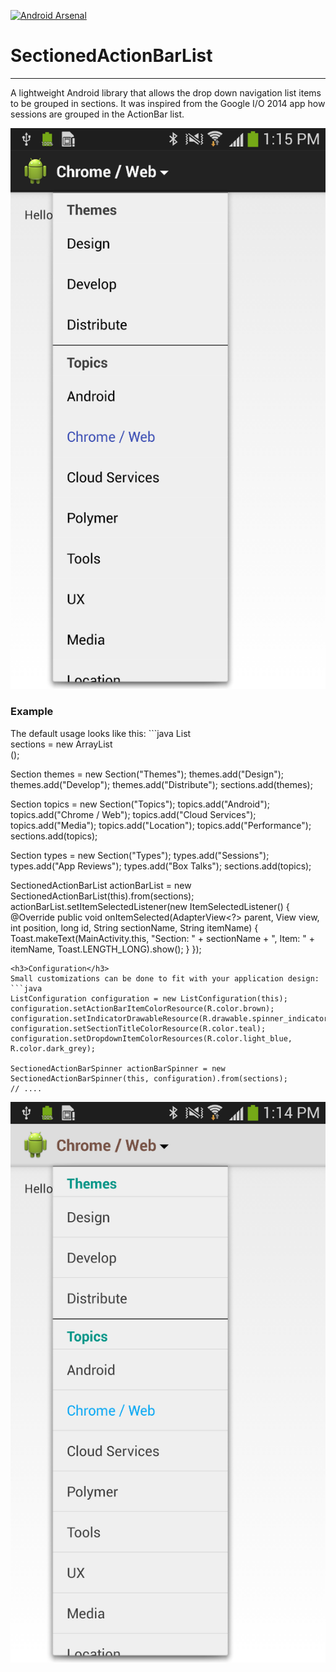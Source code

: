 [![Android Arsenal](https://img.shields.io/badge/Android%20Arsenal-SectionedActionBarList-brightgreen.svg?style=flat)](https://android-arsenal.com/details/1/1287)

<h1>SectionedActionBarList</h1>
<hr/>

A lightweight Android library that allows the drop down navigation list items to be grouped in sections. It was inspired from the Google I/O 2014 app how sessions are grouped in the ActionBar list. 

![alt tag](screens/default.png)

<h3>Example</h3>
The default usage looks like this:
```java
List<Section> sections = new ArrayList<Section>();

Section themes = new Section("Themes");
themes.add("Design");
themes.add("Develop");
themes.add("Distribute");
sections.add(themes);

Section topics = new Section("Topics");
topics.add("Android");
topics.add("Chrome / Web");
topics.add("Cloud Services");
topics.add("Media");
topics.add("Location");
topics.add("Performance");
sections.add(topics);

Section types = new Section("Types");
types.add("Sessions");
types.add("App Reviews");
types.add("Box Talks");
sections.add(topics);

SectionedActionBarList actionBarList = new SectionedActionBarList(this).from(sections);
actionBarList.setItemSelectedListener(new ItemSelectedListener() {
  @Override
  public void onItemSelected(AdapterView<?> parent, View view, int position, long id, String sectionName, String itemName) {
      Toast.makeText(MainActivity.this, "Section: " + sectionName + ", Item: " + itemName, Toast.LENGTH_LONG).show();
  }
});
```
<h3>Configuration</h3>
Small customizations can be done to fit with your application design:
```java
ListConfiguration configuration = new ListConfiguration(this);
configuration.setActionBarItemColorResource(R.color.brown);
configuration.setIndicatorDrawableResource(R.drawable.spinner_indicator_dark);
configuration.setSectionTitleColorResource(R.color.teal);
configuration.setDropdownItemColorResources(R.color.light_blue, R.color.dark_grey);

SectionedActionBarSpinner actionBarSpinner = new SectionedActionBarSpinner(this, configuration).from(sections);
// ....
```
![alt tag](screens/configured.png)
